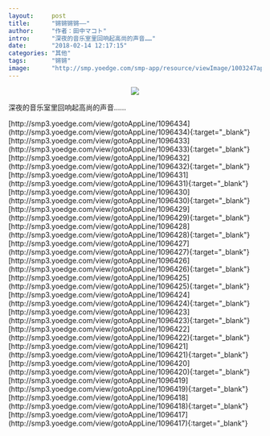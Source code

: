 ```yaml
---
layout:     post
title:      "锵锵锵锵——"
author:     "作者：田中マコト"
intro:      "深夜的音乐室里回响起高尚的声音……"
date:       "2018-02-14 12:17:15"
categories: "其他"
tags:       "锵锵"
image:      "http://smp.yoedge.com/smp-app/resource/viewImage/1003247appline.png"
---
```

<div style="text-align: center">
<p><img src="http://smp.yoedge.com/smp-app/resource/viewImage/1003247appline.png"/></p>
</div>
<p class="post-meta">
<span>深夜的音乐室里回响起高尚的声音……</span>
</p>
[http://smp3.yoedge.com/view/gotoAppLine/1096434](http://smp3.yoedge.com/view/gotoAppLine/1096434){:target="_blank"}
[http://smp3.yoedge.com/view/gotoAppLine/1096433](http://smp3.yoedge.com/view/gotoAppLine/1096433){:target="_blank"}
[http://smp3.yoedge.com/view/gotoAppLine/1096432](http://smp3.yoedge.com/view/gotoAppLine/1096432){:target="_blank"}
[http://smp3.yoedge.com/view/gotoAppLine/1096431](http://smp3.yoedge.com/view/gotoAppLine/1096431){:target="_blank"}
[http://smp3.yoedge.com/view/gotoAppLine/1096430](http://smp3.yoedge.com/view/gotoAppLine/1096430){:target="_blank"}
[http://smp3.yoedge.com/view/gotoAppLine/1096429](http://smp3.yoedge.com/view/gotoAppLine/1096429){:target="_blank"}
[http://smp3.yoedge.com/view/gotoAppLine/1096428](http://smp3.yoedge.com/view/gotoAppLine/1096428){:target="_blank"}
[http://smp3.yoedge.com/view/gotoAppLine/1096427](http://smp3.yoedge.com/view/gotoAppLine/1096427){:target="_blank"}
[http://smp3.yoedge.com/view/gotoAppLine/1096426](http://smp3.yoedge.com/view/gotoAppLine/1096426){:target="_blank"}
[http://smp3.yoedge.com/view/gotoAppLine/1096425](http://smp3.yoedge.com/view/gotoAppLine/1096425){:target="_blank"}
[http://smp3.yoedge.com/view/gotoAppLine/1096424](http://smp3.yoedge.com/view/gotoAppLine/1096424){:target="_blank"}
[http://smp3.yoedge.com/view/gotoAppLine/1096423](http://smp3.yoedge.com/view/gotoAppLine/1096423){:target="_blank"}
[http://smp3.yoedge.com/view/gotoAppLine/1096422](http://smp3.yoedge.com/view/gotoAppLine/1096422){:target="_blank"}
[http://smp3.yoedge.com/view/gotoAppLine/1096421](http://smp3.yoedge.com/view/gotoAppLine/1096421){:target="_blank"}
[http://smp3.yoedge.com/view/gotoAppLine/1096420](http://smp3.yoedge.com/view/gotoAppLine/1096420){:target="_blank"}
[http://smp3.yoedge.com/view/gotoAppLine/1096419](http://smp3.yoedge.com/view/gotoAppLine/1096419){:target="_blank"}
[http://smp3.yoedge.com/view/gotoAppLine/1096418](http://smp3.yoedge.com/view/gotoAppLine/1096418){:target="_blank"}
[http://smp3.yoedge.com/view/gotoAppLine/1096417](http://smp3.yoedge.com/view/gotoAppLine/1096417){:target="_blank"}


